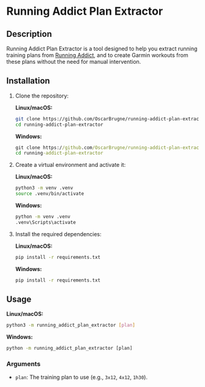 # Running Addict Plan Extractor

## Description

Running Addict Plan Extractor is a tool designed to help you extract running training plans from [Running Addict](https://www.running-addict.fr/), and to create Garmin workouts from these plans without the need for manual intervention.

## Installation

1. Clone the repository:

   **Linux/macOS:**

   ```bash
   git clone https://github.com/OscarBrugne/running-addict-plan-extractor.git
   cd running-addict-plan-extractor
   ```

   **Windows:**

   ```cmd
   git clone https://github.com/OscarBrugne/running-addict-plan-extractor.git
   cd running-addict-plan-extractor
   ```

2. Create a virtual environment and activate it:

   **Linux/macOS:**

   ```bash
   python3 -m venv .venv
   source .venv/bin/activate
   ```

   **Windows:**

   ```cmd
   python -m venv .venv
   .venv\Scripts\activate
   ```

3. Install the required dependencies:

   **Linux/macOS:**

   ```bash
   pip install -r requirements.txt
   ```

   **Windows:**

   ```cmd
   pip install -r requirements.txt
   ```

## Usage

**Linux/macOS:**

```bash
python3 -m running_addict_plan_extractor [plan]
```

**Windows:**

```cmd
python -m running_addict_plan_extractor [plan]
```

### Arguments

- `plan`: The training plan to use (e.g., `3x12`, `4x12`, `1h30`).
